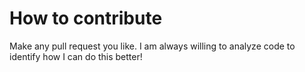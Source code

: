 # How to contribute

Make any pull request you like.  I am always willing to analyze code to identify how I can do this better!
